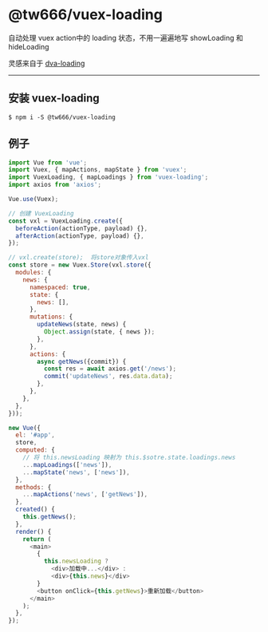 # @tw666/vuex-loading

自动处理 vuex action中的 loading 状态，不用一遍遍地写 showLoading 和 hideLoading

灵感来自于 [dva-loading](https://github.com/dvajs/dva/tree/master/packages/dva-loading)

---

## 安装 vuex-loading
```shell
$ npm i -S @tw666/vuex-loading
```


## 例子

```javascript
import Vue from 'vue';
import Vuex, { mapActions, mapState } from 'vuex';
import VuexLoading, { mapLoadings } from 'vuex-loading';
import axios from 'axios';

Vue.use(Vuex);

// 创建 VuexLoading
const vxl = VuexLoading.create({
  beforeAction(actionType, payload) {},
  afterAction(actionType, payload) {},
});

// vxl.create(store);  将store对象传入vxl
const store = new Vuex.Store(vxl.store({
  modules: {
    news: {
      namespaced: true,
      state: {
        news: [],
      },
      mutations: {
        updateNews(state, news) {
          Object.assign(state, { news });
        },
      },
      actions: {
        async getNews({commit}) {
          const res = await axios.get('/news');
          commit('updateNews', res.data.data);
        },
      },
    },
  },
}));

new Vue({
  el: '#app',
  store,
  computed: {
    // 将 this.newsLoading 映射为 this.$sotre.state.loadings.news
    ...mapLoadings(['news']),
    ...mapState('news', ['news']),
  },
  methods: {
    ...mapActions('news', ['getNews']),
  },
  created() {
    this.getNews();
  },
  render() {
    return (
      <main>
        {
          this.newsLoading ?
            <div>加载中...</div> :
            <div>{this.news}</div>
        }
        <button onClick={this.getNews}>重新加载</button>
      </main>
    );
  },
});

```
